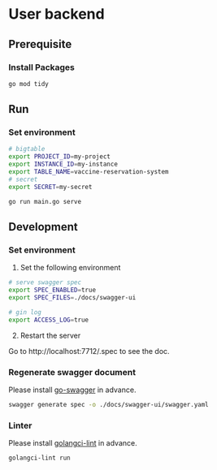 # User backend

## Prerequisite

### Install Packages

```bash
go mod tidy
```

## Run

### Set environment
```bash
# bigtable
export PROJECT_ID=my-project
export INSTANCE_ID=my-instance
export TABLE_NAME=vaccine-reservation-system
# secret
export SECRET=my-secret
```

```bash
go run main.go serve
```

## Development

### Set environment

1. Set the following environment

```bash
# serve swagger spec
export SPEC_ENABLED=true
export SPEC_FILES=./docs/swagger-ui

# gin log
export ACCESS_LOG=true
```

2. Restart the server

Go to http://localhost:7712/.spec to see the doc.

### Regenerate swagger document

Please install [go-swagger](https://goswagger.io/install.html) in advance.

```bash
swagger generate spec -o ./docs/swagger-ui/swagger.yaml
```

### Linter

Please install [golangci-lint](https://golangci-lint.run/usage/install/) in advance.

```bash
golangci-lint run
```